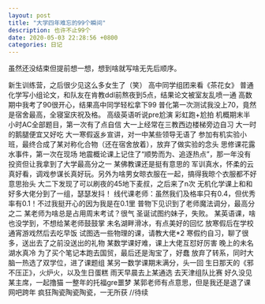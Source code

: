 ```yaml
---
layout: post
title: "大学四年难忘的99个瞬间"
description: 也许不止99个 
date: 2020-05-03 22:28:56 +0800
categories: 日记
---
```


虽然还没结束但提前想一想，想到啥就写啥无先后顺序。

新生训练营，之后很少见这么多女生了（笑）
高中同学组团来看《茶花女》
普通化学写小组论文，和队友在肯教ddl前熬夜到5点，结果论文被室友乱喷一通
高数期中我考了90很开心，结果高中同学轻松拿下99
普化第一次测试我没上70，竟然是宿舍最高，全寝室庆祝及格。
高级英语听说pre尬演
彩虹跑+尬拍
机概期末半小时AC全部题目，第一次有了点自信
大一上经常在三教西边楼梯旁边自习
大一时的鹅腿便宜又好吃
大一寒假返乡宣讲，对一中某些领导无语了
参加有机实验小班，最终合成了某对称化合物（还在宿舍放着），放弃了做实验的念头
思修课花露水事件，第一次在现场
地震概论课上记住了“顺势而为、追逐热点”，那一年没有投资但让我拿到了大学最高分之一
某佛教课还是挺有意思的
军训真水，怀柔的云真好看，调戏参谋长真好玩。另外为啥男女晾衣服在一起，搞得我晾个衣服都不好意思抬头
大二下发现了可以刷夜的45地下麦叔，之后来了n次
无机化学课上和和好多大佬分到了一组，瑟瑟发抖！
线代课老师：虽然我们及格率只有0.4，但优秀率有0.1！不过我挺开心的因为我是在0.1里
普物下见识到了老师魔法调分，最高分之二
某老师为啥总是占用周末考试？很气
圣诞试图约妹子，失败。
某英语课，啥也没学到，不想给某老师鼓鼓掌
未名湖畔滑冰，有点美好的回忆
放寒假后在学校通宵游戏然后去吃早饭
试图选一些物理的课，请教大佬*2
寒假约自习，聊了很多，送出去了之前没送出的礼物
某数学课好难，课上大佬互怼好厉害
晚上的未名湖水真冷
为了买个笔记本跑去国贸，最后还是淘宝了，好蠢
放弃了转系，同时大脑一热选了双学位，进了课题组
某另一数学课期末满分，头一回
生日那天的《邪不压正》，火炉火，以及生日蛋糕
雨天早晨去上某通选
去天津组队比赛
好久没见某主席，一起撸猫
一整年的托福gre噩梦
某郭老师有点意思，但是我还是退了课
网吧跨年
疯狂陶瓷陶瓷陶瓷，一无所获
//待续

